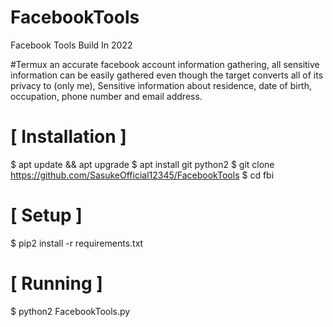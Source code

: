 # FacebookTools
Facebook Tools Build In 2022

#Termux
an accurate facebook account information gathering, all sensitive information can be easily gathered even though the target converts all of its privacy to (only me), Sensitive information about residence, date of birth, occupation, phone number and email address.

# [ Installation ]
$ apt update && apt upgrade
$ apt install git python2
$ git clone https://github.com/SasukeOfficial12345/FacebookTools
$ cd fbi

# [ Setup ]
$ pip2 install -r requirements.txt

# [ Running ]
$ python2 FacebookTools.py
